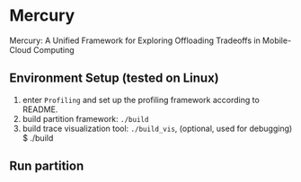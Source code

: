 # Mercury

Mercury: A Unified Framework for Exploring Offloading Tradeoffs in Mobile-Cloud Computing


## Environment Setup (tested on Linux)

1. enter `Profiling` and set up the profiling framework according to README.
2. build partition framework: `./build`
3. build trace visualization tool: `./build_vis`, (optional, used for debugging)
	$ ./build

## Run partition

